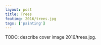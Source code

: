 ```yaml
---
layout: post
title: Trees
featimg: 2016/trees.jpg
tags: ['painting']
---
```


TODO: describe cover image 2016/trees.jpg.
